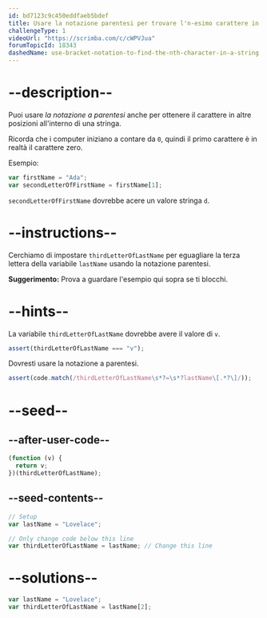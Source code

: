 ```yaml
---
id: bd7123c9c450eddfaeb5bdef
title: Usare la notazione parentesi per trovare l'n-esimo carattere in una stringa
challengeType: 1
videoUrl: "https://scrimba.com/c/cWPVJua"
forumTopicId: 18343
dashedName: use-bracket-notation-to-find-the-nth-character-in-a-string
---
```


# --description--

Puoi usare <dfn>la notazione a parentesi</dfn> anche per ottenere il carattere in altre posizioni all'interno di una stringa.

Ricorda che i computer iniziano a contare da `0`, quindi il primo carattere è in realtà il carattere zero.

Esempio:

```js
var firstName = "Ada";
var secondLetterOfFirstName = firstName[1];
```

`secondLetterOfFirstName` dovrebbe acere un valore stringa `d`.

# --instructions--

Cerchiamo di impostare `thirdLetterOfLastName` per eguagliare la terza lettera della variabile `lastName` usando la notazione parentesi.

**Suggerimento:** Prova a guardare l'esempio qui sopra se ti blocchi.

# --hints--

La variabile `thirdLetterOfLastName` dovrebbe avere il valore di `v`.

```js
assert(thirdLetterOfLastName === "v");
```

Dovresti usare la notazione a parentesi.

```js
assert(code.match(/thirdLetterOfLastName\s*?=\s*?lastName\[.*?\]/));
```

# --seed--

## --after-user-code--

```js
(function (v) {
  return v;
})(thirdLetterOfLastName);
```

## --seed-contents--

```js
// Setup
var lastName = "Lovelace";

// Only change code below this line
var thirdLetterOfLastName = lastName; // Change this line
```

# --solutions--

```js
var lastName = "Lovelace";
var thirdLetterOfLastName = lastName[2];
```
